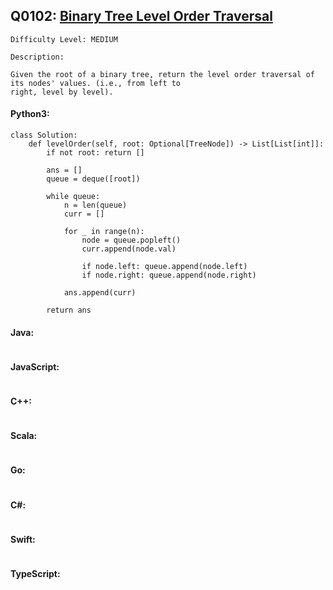 ## Q0102: [Binary Tree Level Order Traversal](https://leetcode.com/problems/binary-tree-level-order-traversal/)

```
Difficulty Level: MEDIUM
```

```
Description:

Given the root of a binary tree, return the level order traversal of its nodes' values. (i.e., from left to
right, level by level).
```

#### Python3:

```
class Solution:
    def levelOrder(self, root: Optional[TreeNode]) -> List[List[int]]:
        if not root: return []

        ans = []
        queue = deque([root])

        while queue:
            n = len(queue)
            curr = []

            for _ in range(n):
                node = queue.popleft()
                curr.append(node.val)

                if node.left: queue.append(node.left)
                if node.right: queue.append(node.right)

            ans.append(curr)

        return ans
```

#### Java:

```

```

#### JavaScript:

```

```

#### C++:

```

```

#### Scala:

```

```

#### Go:

```

```

#### C#:

```

```

#### Swift:

```

```

#### TypeScript:

```

```